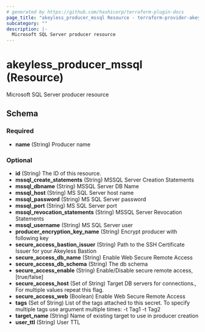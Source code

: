 ```yaml
---
# generated by https://github.com/hashicorp/terraform-plugin-docs
page_title: "akeyless_producer_mssql Resource - terraform-provider-akeyless"
subcategory: ""
description: |-
  Microsoft SQL Server producer resource
---
```


# akeyless_producer_mssql (Resource)

Microsoft SQL Server producer resource



<!-- schema generated by tfplugindocs -->
## Schema

### Required

- **name** (String) Producer name

### Optional

- **id** (String) The ID of this resource.
- **mssql_create_statements** (String) MSSQL Server Creation Statements
- **mssql_dbname** (String) MSSQL Server DB Name
- **mssql_host** (String) MS SQL Server host name
- **mssql_password** (String) MS SQL Server password
- **mssql_port** (String) MS SQL Server port
- **mssql_revocation_statements** (String) MSSQL Server Revocation Statements
- **mssql_username** (String) MS SQL Server user
- **producer_encryption_key_name** (String) Encrypt producer with following key
- **secure_access_bastion_issuer** (String) Path to the SSH Certificate Issuer for your Akeyless Bastion
- **secure_access_db_name** (String) Enable Web Secure Remote Access
- **secure_access_db_schema** (String) The db schema
- **secure_access_enable** (String) Enable/Disable secure remote access, [true/false]
- **secure_access_host** (Set of String) Target DB servers for connections., For multiple values repeat this flag.
- **secure_access_web** (Boolean) Enable Web Secure Remote Access
- **tags** (Set of String) List of the tags attached to this secret. To specify multiple tags use argument multiple times: -t Tag1 -t Tag2
- **target_name** (String) Name of existing target to use in producer creation
- **user_ttl** (String) User TTL


